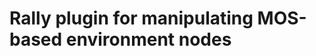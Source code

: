 Rally plugin for manipulating MOS-based environment nodes
=========================================================
